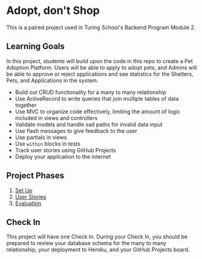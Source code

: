 # Adopt, don't Shop

This is a paired project used in Turing School's Backend Program Module 2.

## Learning Goals

In this project, students will build upon the code in this repo to create a Pet Adoption Platform. Users will be able to apply to adopt pets, and Admins will be able to approve or reject applications and see statistics for the Shelters, Pets, and Applications in the system.

* Build out CRUD functionality for a many to many relationship
* Use ActiveRecord to write queries that join multiple tables of data together
* Use MVC to organize code effectively, limiting the amount of logic included in views and controllers
* Validate models and handle sad paths for invalid data input
* Use flash messages to give feedback to the user
* Use partials in views
* Use `within` blocks in tests
* Track user stories using GitHub Projects
* Deploy your application to the internet

## Project Phases

1. [Set Up](./doc/setup)
1. [User Stories](./doc/user_stories)
1. [Evaluation](./doc/evaluation)

## Check In

This project will have one Check In. During your Check In, you should be prepared to review your database schema for the many to many relationship, your deployment to Heroku, and your GitHub Projects board.

